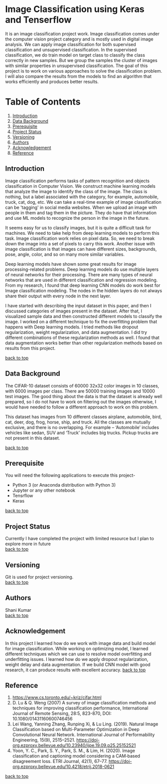 # Image Classification using Keras and Tenserflow
It is an image classification project work. Image classification comes under the computer vision project category and is mostly used in digital image analysis. We can apply image classification for both supervised classification and unsupervised classification. In the supervised classification, we do train model on target class to classify the class correctly in new samples. But we group the samples the cluster of images with similar properties in unsupervised classification. The goal of this project is to work on various approaches to solve the classification problem. I will also compare the results from the models to find an algorithm that works efficiently and produces better results.

# Table of Contents
1. [Introduction](#introduction)
2. [Data Background](#data-background)
3. [Prerequisite](#prerequisite)
4. [Project Status](#project-status)
5. [Versioning](#versioning)
6. [Authors](#authors)
7. [Acknowledgement](#acknowledgement)
8. [Reference](#reference)

## Introduction
Image classification performs tasks of pattern recognition and objects classification in Computer Vision.  We construct machine learning models that analyze the image to identify the class of the image. The class is nothing, but a label associated with the category, for example, automobile, truck, cat, dog, etc. We can take a real-time example of image classification can be 'tagging' in social media websites. When we upload an image with people in them and tag them in the picture. They do have that information and use ML models to recognize the person in the image in the future.

It seems easy for us to classify images, but it is quite a difficult task for machines. We need to take help from deep learning models to perform this task. 
Image classification work relies on pixel data. So, we need to break down the image into a set of pixels to carry this work.  Another issue with image classification is that images can have different sizes, backgrounds, pose, angle, color, and so on many more similar variables.

Deep learning models have shown some great results for image processing-related problems. Deep learning models do use multiple layers of neural networks for their processing. There are many types of neural networks that are used in different classification and regression modeling. From my research, I found that deep learning CNN models do work best for Image classification modeling. The nodes in the hidden layers do not always share their output with every node in the next layer. 

I have started with describing the input dataset in this paper, and then I discussed categories of images present in the dataset. After that, I visualized sample data and then constructed different models to classify the image. I worked on a different technique to fix the overfitting problem that happens with Deep learning models. I tried methods like dropout regularization, weight regularization, and data augmentation. I did try different combinations of these regularization methods as well. I found that data augmentation works better than other regularization methods based on results from this project.  


[back to top](#table-of-contents)
## Data Background
The CIFAR-10 dataset consists of 60000 32x32 color images in 10 classes, with 6000 images per class. There are 50000 training images and 10000 test images. The good thing about the data is that the dataset is already well prepared, so I do not have to work on filtering out the images otherwise, I would have needed to follow a different approach to work on this problem.

This dataset has images from 10 different classes airplane, automobile, bird, cat, deer, dog, frog, horse, ship, and truck. 
All the classes are mutually exclusive, and there is no overlapping. For example – ‘Automobile’ includes vehicles like sedan, SUV and ‘Truck’ includes big trucks. Pickup trucks are not present in this dataset.


[back to top](#table-of-contents)
## Prerequisite
You will need the following applications to execute this project-

* Python 3 (or Anaconda distribution with Python 3)
* Jupyter or any other notebook
* Tensrflow
* Keras

[back to top](#table-of-contents)

## Project Status
Currently I have completed the project with limited resource but I plan to explore more in future \
[back to top](#table-of-contents)

## Versioning
Git is used for project versioning. \
[back to top](#table-of-contents)

## Authors
Shani Kumar \
[back to top](#table-of-contents)

## Acknowledgement
In this project I learned how do we work with image data and build model for image classification. While working on optimizing model, I learned different techniques which we can use to resolve model overfitting and underfitting issues. I learned how do we apply dropout regularization, weight delay and data augmentation. If we build CNN model with good research, it can produce results with excellent accuracy.
[back to top](#table-of-contents)

## Reference
1.	https://www.cs.toronto.edu/~kriz/cifar.html
2.	D. Lu & Q. Weng (2007) A survey of image classification methods and techniques for improving classification performance, International Journal of Remote Sensing, 28:5, 823-870, DOI: 10.1080/01431160600746456
3.	Lei Wang, Yanning Zhang, Runping Xi, & Lu Ling. (2019). Natural Image Classification based on Multi-Parameter Optimization in Deep Convolutional Neural Network. International Journal of Performability Engineering, 15(9), 2515–2521. https://doi-org.ezproxy.bellevue.edu/10.23940/ijpe.19.09.p25.25152521
4.	Yoon, Y. C., Park, S. Y., Park, S. M., & Lim, H. (2020). Image classification and captioning model considering a CAM‐based disagreement loss. ETRI Journal, 42(1), 67–77. https://doi-org.ezproxy.bellevue.edu/10.4218/etrij.2018-0621


[back to top](#table-of-contents)
